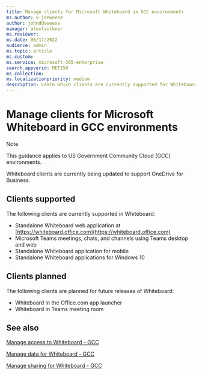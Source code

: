 ```yaml
---
title: Manage clients for Microsoft Whiteboard in GCC environments
ms.author: v-jdeweese
author: johnddeweese
manager: alexfaulkner
ms.reviewer: 
ms.date: 06/17/2022
audience: admin
ms.topic: article
ms.custom: 
ms.service: microsoft-365-enterprise
search.appverid: MET150
ms.collection: 
ms.localizationpriority: medium
description: Learn which clients are currently supported for Whiteboard in GCC environments.
---
```


# Manage clients for Microsoft Whiteboard in GCC environments

> [!NOTE]
> This guidance applies to US Government Community Cloud (GCC) environments.

Whiteboard clients are currently being updated to support OneDrive for Business.

## Clients supported

The following clients are currently supported in Whiteboard:

- Standalone Whiteboard web application at [https://whiteboard.office.com](https://whiteboard.office.com)
- Microsoft Teams meetings, chats, and channels using Teams desktop and web
- Standalone Whiteboard application for mobile
- Standalone Whiteboard applications for Windows 10

## Clients planned

The following clients are planned for future releases of Whiteboard:

- Whiteboard in the Office.com app launcher
- Whiteboard in Teams meeting room


## See also

[Manage access to Whiteboard - GCC](manage-whiteboard-access-gcc.md)

[Manage data for Whiteboard - GCC](manage-data-gcc.md)

[Manage sharing for Whiteboard - GCC](manage-sharing-gcc.md)
